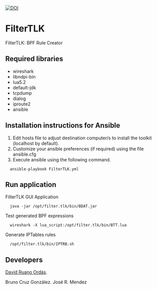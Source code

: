 [![DOI](https://zenodo.org/badge/156728456.svg)](https://zenodo.org/badge/latestdoi/156728456)


# FilterTLK
FilterTLK: BPF Rule Creator

## Required libraries

* wireshark
* libndpi-bin
* lua5.2
* default-jdk
* tcpdump
* dialog
* iproute2
* ansible


## Installation instructions for Ansible

1. Edit hosts file to adjust destination computer/s to install the toolkit (localhost by default).
2. Customize your ansible preferences (if required) using the file ansible.cfg
3. Execute ansible using the following command.

```
  ansible-playbook FilterTLK.yml 
```

## Run application

FilterTLK GUI Application

```
  java -jar /opt/filter.tlk/bin/BDAT.jar
```
Test generated BPF expressions

```
  wireshark -X lua_script:/opt/filter.tlk/bin/BTT.lua
```

Generate IPTables rules

```
  /opt/filter.tlk/bin/IPTRB.sh
```

## Developers

[David Ruano Ordás](http://www.drordas.info).

Bruno Cruz González.
José R. Mendez
